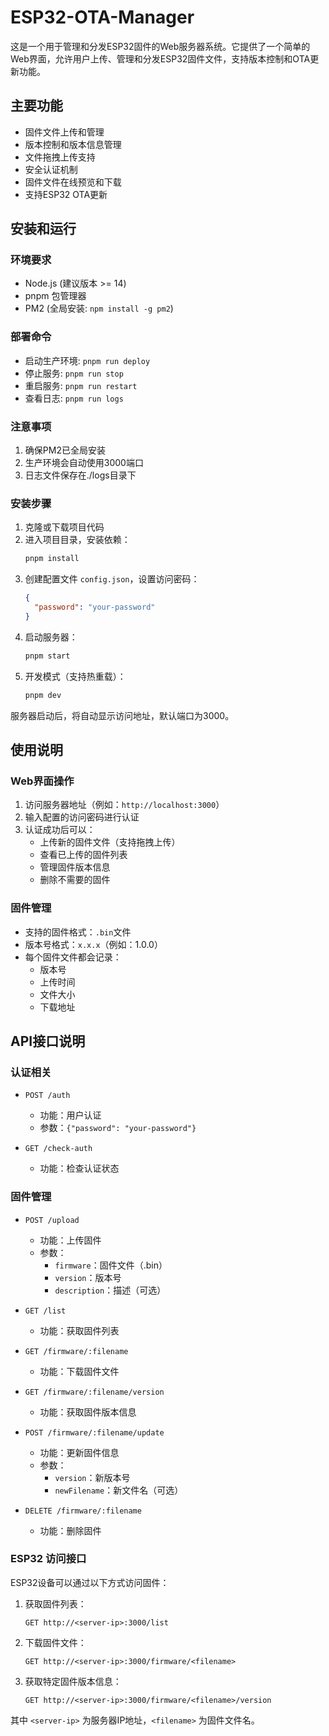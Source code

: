 # ESP32-OTA-Manager

这是一个用于管理和分发ESP32固件的Web服务器系统。它提供了一个简单的Web界面，允许用户上传、管理和分发ESP32固件文件，支持版本控制和OTA更新功能。

## 主要功能

- 固件文件上传和管理
- 版本控制和版本信息管理
- 文件拖拽上传支持
- 安全认证机制
- 固件文件在线预览和下载
- 支持ESP32 OTA更新

## 安装和运行

### 环境要求

- Node.js (建议版本 >= 14)
- pnpm 包管理器
- PM2 (全局安装: `npm install -g pm2`)

### 部署命令

- 启动生产环境: `pnpm run deploy`
- 停止服务: `pnpm run stop`
- 重启服务: `pnpm run restart`
- 查看日志: `pnpm run logs`

### 注意事项
1. 确保PM2已全局安装
2. 生产环境会自动使用3000端口
3. 日志文件保存在./logs目录下

### 安装步骤

1. 克隆或下载项目代码
2. 进入项目目录，安装依赖：
   ```bash
   pnpm install
   ```
3. 创建配置文件 `config.json`，设置访问密码：
   ```json
   {
     "password": "your-password"
   }
   ```
4. 启动服务器：
   ```bash
   pnpm start
   ```
5. 开发模式（支持热重载）：
   ```bash
   pnpm dev
   ```

服务器启动后，将自动显示访问地址，默认端口为3000。

## 使用说明

### Web界面操作

1. 访问服务器地址（例如：`http://localhost:3000`）
2. 输入配置的访问密码进行认证
3. 认证成功后可以：
   - 上传新的固件文件（支持拖拽上传）
   - 查看已上传的固件列表
   - 管理固件版本信息
   - 删除不需要的固件

### 固件管理

- 支持的固件格式：`.bin`文件
- 版本号格式：`x.x.x`（例如：1.0.0）
- 每个固件文件都会记录：
  - 版本号
  - 上传时间
  - 文件大小
  - 下载地址

## API接口说明

### 认证相关

- `POST /auth`
  - 功能：用户认证
  - 参数：`{"password": "your-password"}`

- `GET /check-auth`
  - 功能：检查认证状态

### 固件管理

- `POST /upload`
  - 功能：上传固件
  - 参数：
    - `firmware`：固件文件（.bin）
    - `version`：版本号
    - `description`：描述（可选）

- `GET /list`
  - 功能：获取固件列表

- `GET /firmware/:filename`
  - 功能：下载固件文件

- `GET /firmware/:filename/version`
  - 功能：获取固件版本信息

- `POST /firmware/:filename/update`
  - 功能：更新固件信息
  - 参数：
    - `version`：新版本号
    - `newFilename`：新文件名（可选）

- `DELETE /firmware/:filename`
  - 功能：删除固件

### ESP32 访问接口

 ESP32设备可以通过以下方式访问固件：

1. 获取固件列表：
   ```
   GET http://<server-ip>:3000/list
   ```

2. 下载固件文件：
   ```
   GET http://<server-ip>:3000/firmware/<filename>
   ```

3. 获取特定固件版本信息：
   ```
   GET http://<server-ip>:3000/firmware/<filename>/version
   ```

其中 `<server-ip>` 为服务器IP地址，`<filename>` 为固件文件名。
